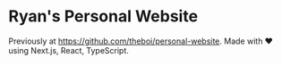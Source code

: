 # Ryan's Personal Website

Previously at https://github.com/theboi/personal-website. Made with :heart: using Next.js, React, TypeScript.